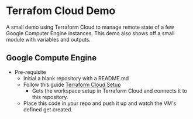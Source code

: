 # Terrafom Cloud Demo
A small demo using Terraform Cloud to manage remote state of a few Google Computer Engine instances.  This demo also shows off a small module with variables and outputs.

## Google Compute Engine
* Pre-requisite
  * Initial a blank repository with a README.md
  * Follow this guide [Terraform Cloud Setup](https://github.com/aserhat/tfc-workspaces)
    * Gets the workspace setup in Terraform Cloud and connects it to this repository.
  * Place this code in your repo and push it up and watch the VM's defined get created.
